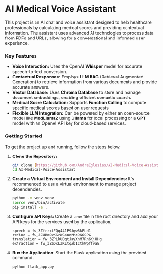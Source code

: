 # AI Medical Voice Assistant

This project is an AI chat and voice assistant designed to help healthcare professionals by calculating medical scores and providing contextual information. The assistant uses advanced AI technologies to process data from PDFs and URLs, allowing for a conversational and informed user experience.

### Key Features

* **Voice Interaction:** Uses the OpenAI **Whisper** model for accurate speech-to-text conversion.
* **Contextual Responses:** Employs **LLM RAG** (Retrieval Augmented Generation) to retrieve information from various documents and provide accurate answers.
* **Vector Database:** Uses **Chroma Database** to store and manage document embeddings, enabling efficient semantic search.
* **Medical Score Calculation:** Supports **Function Calling** to compute specific medical scores based on user requests.
* **Flexible LLM Integration:** Can be powered by either an open-source model like **MedLlama2** using **Ollama** for local processing or a **GPT** model with an OpenAI API key for cloud-based services.

### Getting Started

To get the project up and running, follow the steps below.

1.  **Clone the Repository:**
    ```bash
    git clone [https://github.com/AndreIglesias/AI-Medical-Voice-Assistant.git](https://github.com/AndreIglesias/AI-Medical-Voice-Assistant.git)
    cd AI-Medical-Voice-Assistant
    ```
2.  **Create a Virtual Environment and Install Dependencies:**
    It's recommended to use a virtual environment to manage project dependencies.
    ```bash
    python -m venv venv
    source venv/bin/activate
    pip install -e .
    ```
3.  **Configure API Keys:**
    Create a `.env` file in the root directory and add your API keys for the services used by the application.
    ```
    speech = fw_3ZfrrxLEQq441P9Jqw6kPLd1
    refine = fw_3ZURm9vXSrWS4nnPMo9K6CPG
    translation = fw_3ZPLkUDqtJnyXnM7Rn6KjUHg
    extraction = fw_3ZSDxLZKLtqAb1ctkWpffvaE
    ```
4.  **Run the Application:**
    Start the Flask application using the provided command.
    ```bash
    python flask_app.py
    ```
